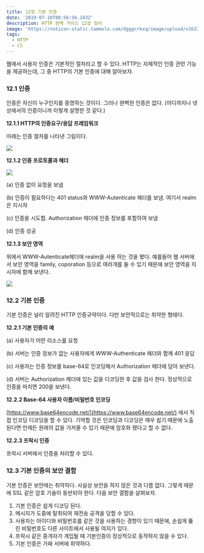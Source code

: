```yaml
---
title: 12장 기본 인증
date: '2019-07-10T08:56:56.243Z'
description: HTTP 완벽 가이드 12장 정리
image: 'https://noticon-static.tammolo.com/dgggcrkxq/image/upload/v1632186958/tlog/http-perfect-guide_am6yzc.png'
tags:
  - HTTP
  - CS
---
```


웹에서 사용자 인증은 기본적인 절차라고 할 수 있다. HTTP는 자체적인 인증 관련 기능을 제공하는데, 그 중 HTTP의 기본 인증에 대해 알아보자.

### 12.1 인증

인증은 자신이 누구인지를 증명하는 것이다. 그러나 완벽한 인증은 없다. (어디까지나 넷상에서의 인증이니까 이렇게 설명한 것 같다.)

**12.1.1 HTTP의 인증요구/응답 프레임워크**

아래는 인증 절차를 나타낸 그림이다.

![](https://noticon-static.tammolo.com/dgggcrkxq/image/upload/v1631952594/tlog/Untitled-85db37d4-c66a-4ada-9e5f-0fd221cb78ab_o08ls7.png)

**12.1.2 인증 프로토콜과 헤더**

![](https://noticon-static.tammolo.com/dgggcrkxq/image/upload/v1631952597/tlog/Untitled-ace803f3-1968-40cf-9179-0538a96cbf15_yrh5sr.png)

(a) 인증 없이 요청을 보냄

(b) 인증이 필요하다는 401 status와 WWW-Autenticate 헤더를 보냄. 여기서 realm은 지시자

(c) 인증을 시도함. Authorization 헤더에 인증 정보를 포함하여 보냄

(d) 인증 성공

**12.1.3 보안 영역**

위에서 WWW-Autenticate헤더에 realm을 사용 하는 것을 봤다. 예를들어 웹 서버에서 보안 영역을 family, coporation 등으로 여러개를 둘 수 있기 때문에 보안 영역을 지시자에 함께 보낸다.

![](https://noticon-static.tammolo.com/dgggcrkxq/image/upload/v1631952593/tlog/Untitled-6b33ef20-1469-4fd5-9b90-60121b24d65e_oa4nrk.png)

### 12.2 기본 인증

기본 인증은 널리 알려진 HTTP 인증규약이다. 다만 보안적으로는 취약한 형태다.

**12.2.1 기본 인증의 예**

(a) 사용자가 어떤 리소스를 요청

(b) 서버는 인증 정보가 없는 사용자에게 WWW-Authenticate 헤더와 함께 401 응답

(c) 사용자는 인증 정보를 base-64로 인코딩해서 Authorization 헤더에 담아 보낸다.

(d) 서버는 Authorization 헤더에 있는 값을 디코딩한 후 값을 검사 한다. 정상적으로 인증을 마치면 200을 보낸다.

**12.2.2 Base-64 사용자 이름/비밀번호 인코딩**

[https://www.base64encode.net/](https://www.base64encode.net/) 에서 직접 인코딩 디코딩을 할 수 있다. 기억할 것은 인코딩과 디코딩은 매우 쉽기 때문에 노출된다면 언제든 원래의 값을 가져올 수 있기 때문에 암호화 됐다고 할 수 없다.

**12.2.3 프락시 인증**

프락시 서버에서 인증을 처리할 수 있다.

### 12.3 기본 인증의 보안 결함

기본 인증은 보안에는 취약하다. 사실상 보안을 하지 않은 것과 다름 없다. 그렇게 때문에 SSL 같은 암호 기술이 동반되야 한다. 다음 보안 결함을 살펴보자.

1. 기본 인증은 쉽게 디코딩 된다.
2. 메시지가 도중에 탈취되여 재전송 공격을 당할 수 있다.
3. 사용자는 아이디와 비밀번호를 같은 것을 사용하는 경향이 있기 때문에, 손쉽게 뚫린 비밀번호도 다른 사이트에서 사용될 여지가 있다.
4. 프락시 같은 중개자가 개입될 때 기본인증이 정상적으로 동작하지 않을 수 있다.
5. 기본 인증은 가짜 서버에 취약하다.